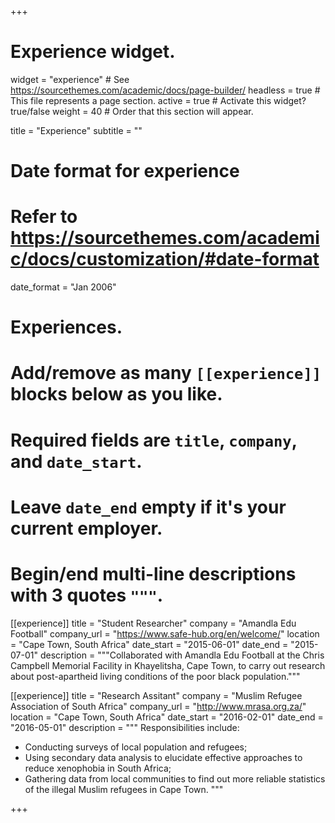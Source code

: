 +++
# Experience widget.
widget = "experience"  # See https://sourcethemes.com/academic/docs/page-builder/
headless = true  # This file represents a page section.
active = true  # Activate this widget? true/false
weight = 40  # Order that this section will appear.

title = "Experience"
subtitle = ""

# Date format for experience
#   Refer to https://sourcethemes.com/academic/docs/customization/#date-format
date_format = "Jan 2006"

# Experiences.
#   Add/remove as many `[[experience]]` blocks below as you like.
#   Required fields are `title`, `company`, and `date_start`.
#   Leave `date_end` empty if it's your current employer.
#   Begin/end multi-line descriptions with 3 quotes `"""`.



 [[experience]]
  title = "Student Researcher"
  company = "Amandla Edu Football"
  company_url = "https://www.safe-hub.org/en/welcome/"
  location = "Cape Town, South Africa"
  date_start = "2015-06-01"
  date_end = "2015-07-01"
  description = """Collaborated with Amandla Edu Football at the Chris Campbell Memorial Facility in Khayelitsha, Cape Town, to carry out research about post-apartheid living conditions of the poor black population."""

[[experience]]
  title = "Research Assitant"
  company = "Muslim Refugee Association of South Africa"
  company_url = "http://www.mrasa.org.za/"
  location = "Cape Town, South Africa"
  date_start = "2016-02-01"
  date_end = "2016-05-01"
  description = """
  Responsibilities include:
  
  * Conducting surveys of local population and refugees;
  * Using secondary data analysis to elucidate effective approaches to reduce xenophobia in South Africa;
  * Gathering data from local communities to find out more reliable statistics of the illegal Muslim refugees in Cape Town.
  """


+++
